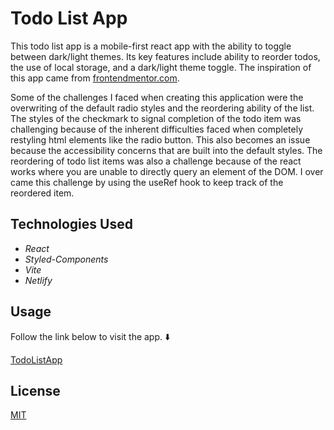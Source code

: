 # Todo List App

This todo list app is a mobile-first react app with the ability to toggle between dark/light themes. Its key features include ability to reorder todos, the use of local storage, and a dark/light theme toggle. The inspiration of this app came from [frontendmentor.com](https://frontendmentor.com).

Some of the challenges I faced when creating this application were the overwriting of the default radio styles and the reordering ability of the list. The styles of the checkmark to signal completion of the todo item was challenging because of the inherent difficulties faced when completely restyling html elements like the radio button. This also becomes an issue because the accessibility concerns that are built into the default styles. The reordering of todo list items was also a challenge because of the react works where you are unable to directly query an element of the DOM. I over came this challenge by using the useRef hook to keep track of the reordered item.

## Technologies Used

-   _React_
-   _Styled-Components_
-   _Vite_
-   _Netlify_

## Usage

Follow the link below to visit the app. ⬇️

[TodoListApp](https://beamish-horse-c952b8.netlify.app)

## License

[MIT](https://choosealicense.com/licenses/mit/)
